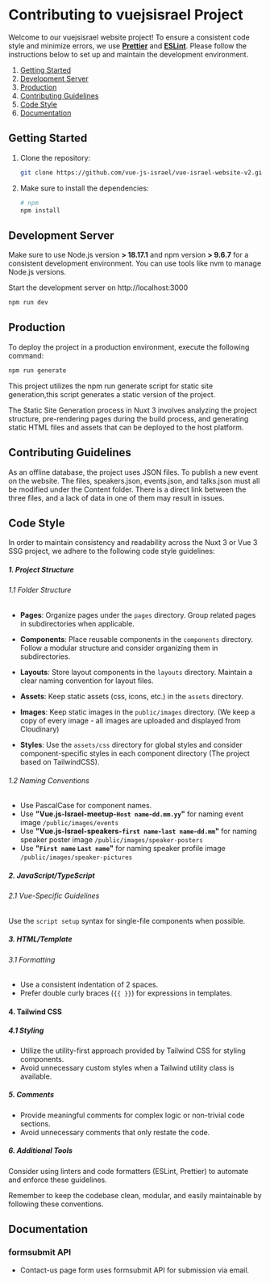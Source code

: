 # Contributing to vuejsisrael Project

Welcome to our vuejsisrael website project!
To ensure a consistent code style and minimize errors, we use <u>**Prettier**</u> and <u>**ESLint**</u>. Please follow the instructions below to set up and maintain the development environment.

1. [Getting Started](#getting-started)
2. [Development Server](#development-server)
3. [Production](#production)
4. [Contributing Guidelines](#contributing-guidelines)
5. [Code Style](#code-style)
6. [Documentation](#documentation)

## Getting Started

1. Clone the repository:

   ```bash
   git clone https://github.com/vue-js-israel/vue-israel-website-v2.git
   ```

2. Make sure to install the dependencies:

   ```bash
   # npm
   npm install
   ```

## Development Server

Make sure to use Node.js version **> 18.17.1** and npm version **> 9.6.7** for a consistent development environment. You can use tools like nvm to manage Node.js versions.

Start the development server on http://localhost:3000

```bash
npm run dev
```

## Production

To deploy the project in a production environment, execute the following command:

```bash
npm run generate
```

This project utilizes the npm run generate script for static site generation,this script generates a static version of the project.

The Static Site Generation process in Nuxt 3 involves analyzing the project structure, pre-rendering pages during the build process, and generating static HTML files and assets that can be deployed to the host platform.

## Contributing Guidelines

As an offline database, the project uses JSON files.
To publish a new event on the website.
The files, speakers.json, events.json, and talks.json must all be modified under the Content folder.
There is a direct link between the three files, and a lack of data in one of them may result in issues.

## Code Style

In order to maintain consistency and readability across the Nuxt 3 or Vue 3 SSG project, we adhere to the following code style guidelines:

##### 1. Project Structure

###### 1.1 Folder Structure

- **Pages**: Organize pages under the `pages` directory. Group related pages in subdirectories when applicable.

- **Components**: Place reusable components in the `components` directory. Follow a modular structure and consider organizing them in subdirectories.

- **Layouts**: Store layout components in the `layouts` directory. Maintain a clear naming convention for layout files.

- **Assets**: Keep static assets (css, icons, etc.) in the `assets` directory.

- **Images**: Keep static images in the `public/images` directory. (We keep a copy of every image - all images are uploaded and displayed from Cloudinary)

- **Styles**: Use the `assets/css` directory for global styles and consider component-specific styles in each component directory (The project based on TailwindCSS).

###### 1.2 Naming Conventions

- Use PascalCase for component names.
- Use **"Vue.js-Israel-meetup-`Host name`-`dd.mm.yy`"** for naming event image `/public/images/events`
- Use **"Vue.js-Israel-speakers-`first name`-`last name`-`dd.mm`"** for naming speaker poster image `/public/images/speaker-posters`
- Use **"`First name` `Last name`"** for naming speaker profile image `/public/images/speaker-pictures`

##### 2. JavaScript/TypeScript

###### 2.1 Vue-Specific Guidelines

Use the `script setup` syntax for single-file components when possible.

##### 3. HTML/Template

###### 3.1 Formatting

- Use a consistent indentation of 2 spaces.
- Prefer double curly braces (`{{ }}`) for expressions in templates.

#### 4. Tailwind CSS

##### 4.1 Styling

- Utilize the utility-first approach provided by Tailwind CSS for styling components.
- Avoid unnecessary custom styles when a Tailwind utility class is available.

##### 5. Comments

- Provide meaningful comments for complex logic or non-trivial code sections.
- Avoid unnecessary comments that only restate the code.

##### 6. Additional Tools

Consider using linters and code formatters (ESLint, Prettier) to automate and enforce these guidelines.

Remember to keep the codebase clean, modular, and easily maintainable by following these conventions.

## Documentation

### formsubmit API

- Contact-us page form uses formsubmit API for submission via email.
